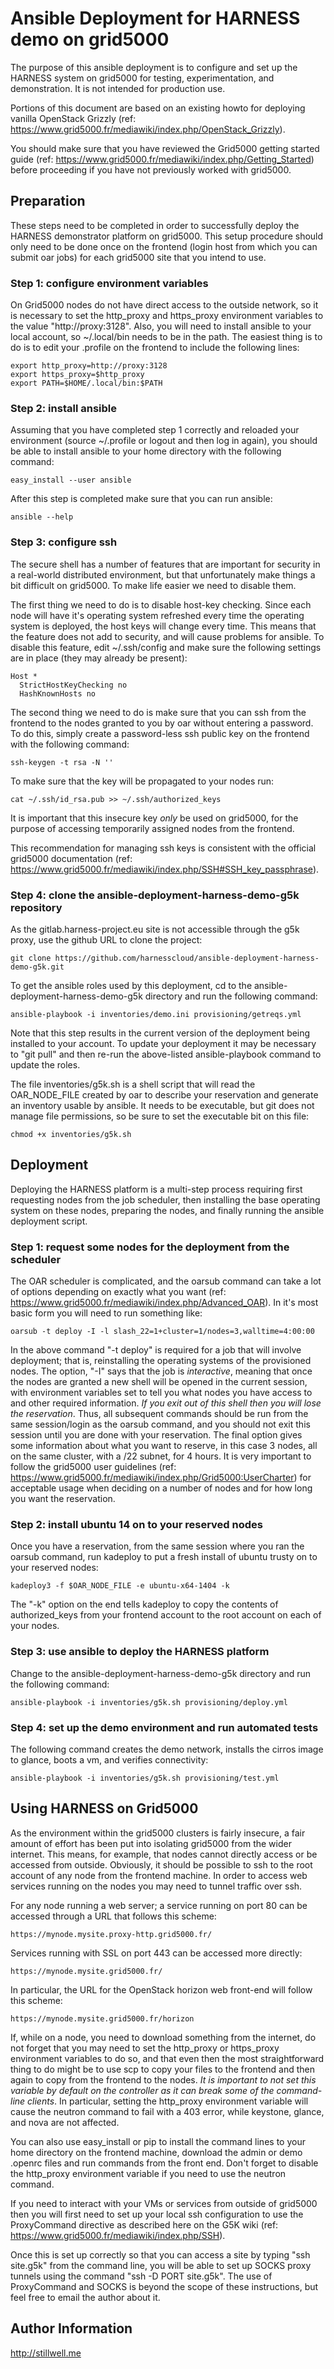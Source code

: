 Ansible Deployment for HARNESS demo on grid5000
===============================================

The purpose of this ansible deployment is to configure and set up the HARNESS
system on grid5000 for testing, experimentation, and demonstration. It is not
intended for production use.

Portions of this document are based on an existing howto for deploying vanilla
OpenStack Grizzly (ref:
https://www.grid5000.fr/mediawiki/index.php/OpenStack_Grizzly).

You should make sure that you have
reviewed the Grid5000 getting started guide (ref:
https://www.grid5000.fr/mediawiki/index.php/Getting_Started) before proceeding
if you have not previously worked with grid5000.

Preparation
-----------

These steps need to be completed in order to successfully deploy the HARNESS
demonstrator platform on grid5000. This setup procedure should only need to be
done once on the frontend (login host from which you can submit oar jobs) for
each grid5000 site that you intend to use. 

### Step 1: configure environment variables

On Grid5000 nodes do not have direct access to the outside network, so it is
necessary to set the http_proxy and https_proxy environment variables to the
value "http://proxy:3128". Also, you will need to install ansible to your local
account, so ~/.local/bin needs to be in the path. The easiest thing is to do is
to edit your .profile on the frontend to include the following lines:

    export http_proxy=http://proxy:3128
    export https_proxy=$http_proxy
    export PATH=$HOME/.local/bin:$PATH

### Step 2: install ansible

Assuming that you have completed step 1 correctly and reloaded your environment
(source ~/.profile or logout and then log in again), you should be able to
install ansible to your home directory with the following command:

    easy_install --user ansible

After this step is completed make sure that you can run ansible:

    ansible --help

### Step 3: configure ssh

The secure shell has a number of features that are important for security in
a real-world distributed environment, but that unfortunately make things a bit
difficult on grid5000. To make life easier we need to disable them.

The first thing we need to do is to disable host-key checking. Since each node
will have it's operating system refreshed every time the operating system is
deployed, the host keys will change every time. This means that the feature
does not add to security, and will cause problems for ansible. To disable this
feature, edit ~/.ssh/config and make sure the following settings are in place
(they may already be present):

    Host *
      StrictHostKeyChecking no
      HashKnownHosts no

The second thing we need to do is make sure that you can ssh from the frontend 
to the nodes granted to you by oar without entering a password. To do this, 
simply create a password-less ssh public key on the frontend with the following 
command:

    ssh-keygen -t rsa -N ''

To make sure that the key will be propagated to your nodes run:

    cat ~/.ssh/id_rsa.pub >> ~/.ssh/authorized_keys

It is important that this insecure key *only* be used on grid5000, for the
purpose of accessing temporarily assigned nodes from the frontend.

This recommendation for managing ssh keys is consistent with the official
grid5000 documentation (ref:
https://www.grid5000.fr/mediawiki/index.php/SSH#SSH_key_passphrase).

### Step 4: clone the ansible-deployment-harness-demo-g5k repository

As the gitlab.harness-project.eu site is not accessible through the g5k proxy,
use the github URL to clone the project:

    git clone https://github.com/harnesscloud/ansible-deployment-harness-demo-g5k.git
    
To get the ansible roles used by this deployment, cd to the
ansible-deployment-harness-demo-g5k directory and run the following command:

    ansible-playbook -i inventories/demo.ini provisioning/getreqs.yml

Note that this step results in the current version of the deployment being
installed to your account. To update your deployment it may be necessary to
"git pull" and then re-run the above-listed ansible-playbook command to update
the roles.

The file inventories/g5k.sh is a shell script that will read the OAR_NODE_FILE
created by oar to describe your reservation and generate an inventory usable by
ansible. It needs to be executable, but git does not manage file permissions,
so be sure to set the executable bit on this file:

    chmod +x inventories/g5k.sh



Deployment
----------

Deploying the HARNESS platform is a multi-step process requiring first 
requesting nodes from the job scheduler, then installing the base operating 
system on these nodes, preparing the nodes, and finally running the ansible 
deployment script.

### Step 1: request some nodes for the deployment from the scheduler

The OAR scheduler is complicated, and the oarsub command can take a lot of
options depending on exactly what you want (ref:
https://www.grid5000.fr/mediawiki/index.php/Advanced_OAR). In it's most basic
form you will need to run something like:

    oarsub -t deploy -I -l slash_22=1+cluster=1/nodes=3,walltime=4:00:00

In the above command "-t deploy" is required for a job that will involve
deployment; that is, reinstalling the operating systems of the provisioned
nodes. The option, "-I" says that the job is *interactive*, meaning that once
the nodes are granted a new shell will be opened in the current session, with
environment variables set to tell you what nodes you have access to and other
required information. *If you exit out of this shell then you will lose the
reservation*. Thus, all subsequent commands should be run from the same
session/login as the oarsub command, and you should not exit this session until
you are done with your reservation. The final option gives some information
about what you want to reserve, in this case 3 nodes, all on the same cluster,
with a /22 subnet, for 4 hours. It is very important to follow the grid5000
user guidelines (ref:
https://www.grid5000.fr/mediawiki/index.php/Grid5000:UserCharter) for
acceptable usage when deciding on a number of nodes and for how long you want
the reservation.

### Step 2: install ubuntu 14 on to your reserved nodes

Once you have a reservation, from the same session where you ran the oarsub
command, run kadeploy to put a fresh install of ubuntu trusty on to your
reserved nodes:

    kadeploy3 -f $OAR_NODE_FILE -e ubuntu-x64-1404 -k

The "-k" option on the end tells kadeploy to copy the contents of
authorized_keys from your frontend account to the root account on each of your
nodes.

### Step 3: use ansible to deploy the HARNESS platform

Change to the ansible-deployment-harness-demo-g5k directory and run the
following command:

    ansible-playbook -i inventories/g5k.sh provisioning/deploy.yml

### Step 4: set up the demo environment and run automated tests

The following command creates the demo network, installs the cirros image to
glance, boots a vm, and verifies connectivity:

    ansible-playbook -i inventories/g5k.sh provisioning/test.yml

Using HARNESS on Grid5000 
-------------------------

As the environment within the grid5000 clusters is fairly insecure, a fair
amount of effort has been put into isolating grid5000 from the wider internet.
This means, for example, that nodes cannot directly access or be accessed from
outside. Obviously, it should be possible to ssh to the root account of any
node from the frontend machine. In order to access web services running on the
nodes you may need to tunnel traffic over ssh.

For any node running a web server; a service running on port 80 can be accessed
through a URL that follows this scheme:

    https://mynode.mysite.proxy-http.grid5000.fr/

Services running with SSL on port 443 can be accessed more directly:

    https://mynode.mysite.grid5000.fr/

In particular, the URL for the OpenStack horizon web front-end will follow this
scheme:

    https://mynode.mysite.grid5000.fr/horizon

If, while on a node, you need to download something from the internet, do not
forget that you may need to set the http_proxy or https_proxy environment
variables to do so, and that even then the most straightforward thing to do
might be to use scp to copy your files to the frontend and then again to copy
from the frontend to the nodes. *It is important to not set this variable by
default on the controller as it can break some of the command-line clients*. In
particular, setting the http_proxy environment variable will cause the neutron
command to fail with a 403 error, while keystone, glance, and nova are not
affected.

You can also use easy_install or pip to install the command lines to your home 
directory on the frontend machine, download the admin or demo .openrc files and 
run commands from the front end. Don't forget to disable the http_proxy 
environment variable if you need to use the neutron command.

If you need to interact with your VMs or services from outside of grid5000 then
you will first need to set up your local ssh configuration to use the
ProxyCommand directive as described here on the G5K wiki (ref:
https://www.grid5000.fr/mediawiki/index.php/SSH).

Once this is set up correctly so that you can access a site by typing "ssh
site.g5k" from the command line, you will be able to set up SOCKS proxy tunnels
using the command "ssh -D PORT site.g5k". The use of ProxyCommand and SOCKS is
beyond the scope of these instructions, but feel free to email the author about
it.

Author Information
------------------

http://stillwell.me
